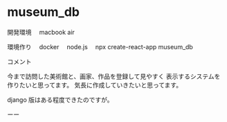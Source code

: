 # museum_db

開発環境
　macbook air

環境作り
　docker
　node.js
　npx create-react-app museum_db

コメント

今まで訪問した美術館と、画家、作品を登録して見やすく
表示するシステムを作りたいと思ってます。
気長に作成していきたいと思ってます。

django 版はある程度できたのですが。

ーー
